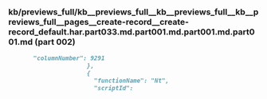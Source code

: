 ### kb/previews_full/kb__previews_full__kb__previews_full__kb__previews_full__pages__create-record__create-record_default.har.part033.md.part001.md.part001.md.part001.md (part 002)

```md
       "columnNumber": 9291
                      },
                      {
                        "functionName": "Nt",
                        "scriptId":
```

```
